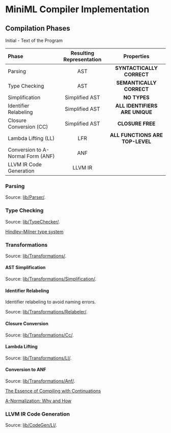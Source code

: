 # MiniML Compiler Implementation

## Compilation Phases

Initial - Text of the Program

| Phase                             | Resulting Representation |           Properties            |
| :-------------------------------- | :----------------------: | :-----------------------------: |
| Parsing                           |           AST            |    **SYNTACTICALLY CORRECT**    |
| Type Checking                     |           AST            |    **SEMANTICALLY CORRECT**     |
| Simplification                    |      Simplified AST      |          **NO TYPES**           |
| Identifier Relabeling             |      Simplified AST      | **ALL IDENTIFIERS ARE UNIQUE**  |
| Closure Conversion (CC)           |      Simplified AST      |        **CLOSURE FREE**         |
| Lambda Lifting (LL)               |           LFR            | **ALL FUNCTIONS ARE TOP-LEVEL** |
| Conversion to A-Normal Form (ANF) |           ANF            |                                 |
| LLVM IR Code Generation           |         LLVM IR          |                                 |

### Parsing

Source: [lib/Parser/](../../lib/Parser/).

### Type Checking

Source: [lib/TypeChecker/](../../lib/TypeChecker/).

[Hindley–Milner type system](https://en.wikipedia.org/wiki/Hindley%E2%80%93Milner_type_system)

### Transformations

Source: [lib/Transformations/](../../lib/Transformations/).

#### AST Simplification

Source: [lib/Transformations/Simplification/](../../lib/Transformations/Simplifier/).

#### Identifier Relabeling

Identifier relabeling to avoid naming errors.

Source: [lib/Transformations/Relabeler/](../../lib/Transformations/Relabeler/).

#### Closure Conversion

Source: [lib/Transformations/Cc/](../../lib/Transformations/Cc/).

#### Lambda Lifting

Source: [lib/Transformations/Ll/](../../lib/Transformations/Ll/).

#### Conversion to ANF

Source: [lib/Transformations/Anf/](../../lib/Transformations/Anf/).

[The Essence of Compiling with Continuations](https://www.cs.tufts.edu/~nr/cs257/archive/cormac-flanagan/anormal.pdf)

[A-Normalization: Why and How](https://matt.might.net/articles/a-normalization/)

### LLVM IR Code Generation

Source: [lib/CodeGen/Ll/](../../lib/CodeGen/).
